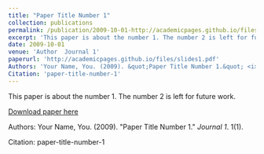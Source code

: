 ```yaml
---
title: "Paper Title Number 1"
collection: publications
permalink: /publication/2009-10-01-http://academicpages.github.io/files/paper1.pdf
excerpt: 'This paper is about the number 1. The number 2 is left for future work.'
date: 2009-10-01
venue: 'Author  Journal 1'
paperurl: 'http://academicpages.github.io/files/slides1.pdf'
Authors: 'Your Name, You. (2009). &quot;Paper Title Number 1.&quot; <i>Journal 1</i>. 1(1).'
Citation: 'paper-title-number-1'
---
```

This paper is about the number 1. The number 2 is left for future work.

[Download paper here](http://academicpages.github.io/files/slides1.pdf)

Authors: Your Name, You. (2009). "Paper Title Number 1." <i>Journal 1</i>. 1(1).


Citation: paper-title-number-1